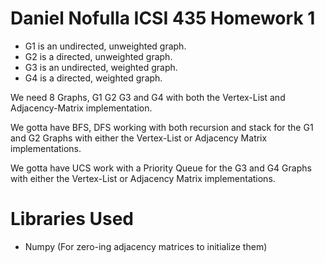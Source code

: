 # Daniel Nofulla ICSI 435 Homework 1

- G1 is an undirected, unweighted graph.
- G2 is a directed, unweighted graph.
- G3 is an undirected, weighted graph.
- G4 is a directed, weighted graph.

We need 8 Graphs, G1 G2 G3 and G4 with both the Vertex-List and Adjacency-Matrix implementation.

We gotta have BFS, DFS working with both recursion and stack for the G1 and G2 Graphs with either the Vertex-List or Adjacency Matrix implementations.

We gotta have UCS work with a Priority Queue for the G3 and G4 Graphs with either the Vertex-List or Adjacency Matrix implementations.

# Libraries Used

- Numpy (For zero-ing adjacency matrices to initialize them)
